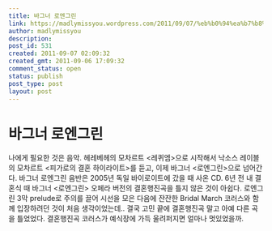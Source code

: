 ```yaml
---
title: 바그너 로엔그린
link: https://madlymissyou.wordpress.com/2011/09/07/%eb%b0%94%ea%b7%b8%eb%84%88-%eb%a1%9c%ec%97%94%ea%b7%b8%eb%a6%b0/
author: madlymissyou
description: 
post_id: 531
created: 2011-09-07 02:09:32
created_gmt: 2011-09-06 17:09:32
comment_status: open
status: publish
post_type: post
layout: post
---
```


# 바그너 로엔그린

나에게 필요한 것은 음악. 헤레베헤의 모차르트 <레퀴엠>으로 시작해서 낙소스 레이블의 모차르트 <피가로의 결혼 하이라이트>를 듣고, 이제 바그너 <로엔그린>으로 넘어간다. 바그너 로엔그린 음반은 2005년 독일 바이로이트에 갔을 때 사온 CD. 6년 전 내 결혼식 때 바그너 <로엔그린> 오페라 버전의 결혼행진곡을 틀지 않은 것이 아쉽다. 로엔그린 3막 prelude로 주의를 끌어 시선을 모은 다음에 잔잔한 Bridal March 코러스와 함께 입장하려던 것이 처음 생각이었는데.. 결국 고민 끝에 결혼행진곡 말고 아예 다른 곡을 틀었었다. 결혼행진곡 코러스가 예식장에 가득 울려퍼지면 얼마나 멋있었을까.